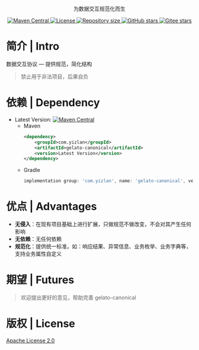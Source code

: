 <p align="center">
  为数据交互规范化而生
</p>

<p align="center">
  <a href="https://central.sonatype.com/search?namespace=com.yizlan&name=gelato-canonical">
    <img alt="Maven Central" src="https://img.shields.io/maven-central/v/com.yizlan/gelato-canonical.svg?style=flat-square">
  </a>

  <a href="https://www.apache.org/licenses/LICENSE-2.0">
    <img alt="License" src="https://img.shields.io/badge/license-Apache%202-4EB1BA.svg">
  </a>

  <a href="https://github.com/sosiao/gelato-canonical">
    <img alt="Repository size" src="https://img.shields.io/github/repo-size/sosiao/gelato-canonical.svg?logo=git">
  </a>

  <a href="https://github.com/sosiao/gelato-canonical">
    <img alt="GitHub stars" src="https://img.shields.io/github/stars/sosiao/gelato-canonical?style=flat&logo=github">
  </a>

  <a href="https://gitee.com/sosiao/gelato-canonical">
    <img alt="Gitee stars" src="https://gitee.com/sosiao/gelato-canonical/badge/star.svg?theme=white">
  </a>
</p>

# 简介 | Intro

数据交互协议 — 提供规范，简化结构

> 禁止用于非法项目，后果自负

# 依赖 | Dependency

- Latest Version: [![Maven Central](https://img.shields.io/maven-central/v/com.yizlan/gelato-canonical.svg)](https://central.sonatype.com/search?namespace=com.yizlan&name=gelato-canonical)
  - Maven 
    ```xml
    <dependency>
        <groupId>com.yizlan</groupId>
        <artifactId>gelato-canonical</artifactId>
        <version>Latest Version</version>
    </dependency>
    ```
  - Gradle
    ```groovy
    implementation group: 'com.yizlan', name: 'gelato-canonical', version: 'Latest Version'
    ```

# 优点 | Advantages

- **无侵入**：在现有项目基础上进行扩展，只做规范不做改变，不会对其产生任何影响
- **无依赖**：无任何依赖
- **规范化**：提供统一标准，如：响应结果、异常信息、业务枚举、业务字典等，支持业务属性自定义

# 期望 | Futures

> 欢迎提出更好的意见，帮助完善 gelato-canonical

# 版权 | License

[Apache License 2.0](https://www.apache.org/licenses/LICENSE-2.0)